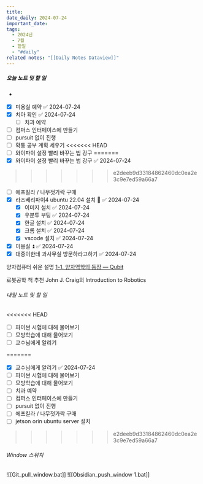 ```yaml
---
title: 
date_daily: 2024-07-24
important_date: 
tags:
  - 2024년
  - 7월
  - 할일
  - "#daily"
related notes: "[[Daily Notes Dataview]]"
---
```

##### 오늘 노트 및 할 일 
- 
- [x] 미용실 예약 ✅ 2024-07-24
- [x] 치아 확인 ✅ 2024-07-24
	- [ ] 치과 예약
- [ ] 컴퍼스 인터페이스에 만들기
- [ ] pursuit 없이 진행
- [ ] 확통 공부 계획 세우기
<<<<<<< HEAD
- [ ] 와이파이 설정 빨리 바꾸는 법 강구
=======
- [x] 와이파이 설정 빨리 바꾸는 법 강구 ✅ 2024-07-24
>>>>>>> e2deeb9d33184862460dc0ea2e3c9e7ed59a66a7
- [ ] 에프킬라 / 나무젓가락 구매
- [x] 라즈베리파이4 ubuntu 22.04 설치 🔺 ✅ 2024-07-24
	- [x] 이미지 설치 ✅ 2024-07-24
	- [x] 우분투 부팅 ✅ 2024-07-24
	- [x] 한글 설치 ✅ 2024-07-24
	- [x] 크롬 설치 ✅ 2024-07-24
	- [x] vscode 설치 ✅ 2024-07-24
- [x] 미용실 ⏫ ✅ 2024-07-24
- [x] 대중이한테 과사무실 방문하라고하기 ✅ 2024-07-24

양자컴퓨터 쉬운 설명
[1-1. 양자역학의 등장 ― Qubit](https://qubit.donghwi.dev/basic/1)

로봇공학 책 추천
John J. Craig의 Introduction to Robotics

###### 내일 노트 및 할 일
<<<<<<< HEAD
- [ ] 파이썬 시험에 대해 물어보기
- [ ] 모방학습에 대해 물어보기
- [ ] 교수님에게 알리기

=======
- [x] 교수님에게 알리기 ✅ 2024-07-24
- [ ] 파이썬 시험에 대해 물어보기
- [ ] 모방학습에 대해 물어보기
- [ ] 치과 예약
- [ ] 컴퍼스 인터페이스에 만들기
- [ ] pursuit 없이 진행
- [ ] 에프킬라 / 나무젓가락 구매
- [ ] jetson orin ubuntu server 설치
>>>>>>> e2deeb9d33184862460dc0ea2e3c9e7ed59a66a7

######  Window 스위치
![[Git_pull_window.bat]]
![[Obsidian_push_window 1.bat]]

